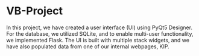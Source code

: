 # VB-Project

In this project, we have created a user interface (UI) using PyQt5 Designer. For the database, we utilized SQLite, and to enable multi-user functionality, we implemented Flask. The UI is built with multiple stack widgets, and we have also populated data from one of our internal webpages, KIP.
